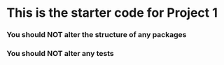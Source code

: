 # This is the starter code for Project 1

### You should NOT alter the structure of any packages
### You should NOT alter any tests
